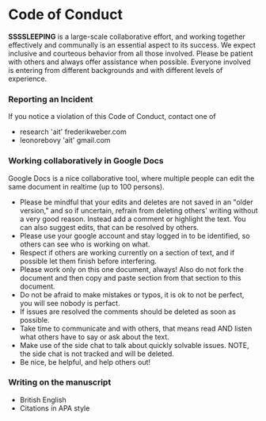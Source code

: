 # Code of Conduct

**SSSSLEEPING** is a large-scale collaborative effort, and working together effectively and communally is an essential aspect to its success. We expect inclusive and courteous behavior from all those involved. Please be patient with others and always offer assistance when possible. Everyone involved is entering from different backgrounds and with different levels of experience.

### Reporting an Incident
If you notice a violation of this Code of Conduct, contact one of
- research 'ait' frederikweber.com
- leonorebovy 'ait' gmail.com

### Working collaboratively in Google Docs
Google Docs is a nice collaborative tool, where multiple people can edit the same document in realtime (up to 100 persons). 
- Please be mindful that your edits and deletes are not saved in an "older version," and so if uncertain, refrain from deleting others' writing without a very good reason. Instead add a comment or highlight the text. You can also suggest edits, that can be resolved by others.
 - Please use your google account and stay logged in to be identified, so others can see who is working on what.
 - Respect if others are working currently on a section of text, and if possible let them finish before interfering.
 - Please work only on this one document, always! Also do not fork the document and then copy and paste section from that section to this document. 
 - Do not be afraid to make mistakes or typos, it is ok to not be perfect, you will see nobody is perfact.
 - If issues are resolved the comments should be deleted as soon as possible.
 - Take time to communicate and with others, that means read AND listen what others have to say or ask about the text. 
 - Make use of the side chat to talk about quickly solvable issues. NOTE, the side chat is not tracked and will be deleted.
 - Be nice, be helpful, and help others out!

### Writing on the manuscript
 - British English
 - Citations in APA style
